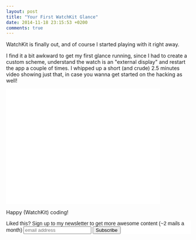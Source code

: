 ```yaml
---
layout: post
title: "Your First WatchKit Glance"
date: 2014-11-18 23:15:53 +0200
comments: true
---
```


WatchKit is finally out, and of course I started playing with it right away.

I find it a bit awkward to get my first glance running, since I had to create a custom scheme, understand the watch is an "external display" and restart the app a couple of times. I whipped up a short (and crude) 2.5 minutes video showing just that, in case you wanna get started on the hacking as well!

<iframe width="420" height="315" src="//www.youtube.com/embed/inX4Pn3OUoI" frameborder="0" allowfullscreen></iframe>

Happy (WatchKit) coding!


<!-- Begin MailChimp Signup Form -->
<link href="http://cdn-images.mailchimp.com/embedcode/slim-081711.css" rel="stylesheet" type="text/css">
<style type="text/css">
    #mc_embed_signup{background:#fff; clear:left; font:14px Helvetica,Arial,sans-serif; }
    /* Add your own MailChimp form style overrides in your site stylesheet or in this style block.
       We recommend moving this block and the preceding CSS link to the HEAD of your HTML file. */
</style>
<div id="mc_embed_signup">
<form action="http://codelord.us6.list-manage.com/subscribe/post?u=78b36f07d7d2e7e91eb8deee3&amp;id=c9a8d439c8" method="post" id="mc-embedded-subscribe-form" name="mc-embedded-subscribe-form" class="validate" target="_blank" novalidate>
    <label for="mce-EMAIL">Liked this? Sign up to my newsletter to get more awesome content (~2 mails a month)</label>
    <input type="email" value="" name="EMAIL" class="email" id="mce-EMAIL" placeholder="email address" required style="display: inline">
    <input type="hidden" value="" name="SIGNUP_URL" class="email" id="mce-SIGNUP_URL">
    <input type="submit" value="Subscribe" name="subscribe" id="mc-embedded-subscribe" class="button" style="display: inline">
</form>
</div>
<script type="text/javascript">
document.getElementById('mce-SIGNUP_URL').value = document.location.href;
</script>
<!--End mc_embed_signup-->
